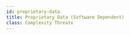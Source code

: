 ```yaml
---
id: proprietary-data
title: Proprietary Data (Software Dependent)
class: Complexity Threats
---
```

